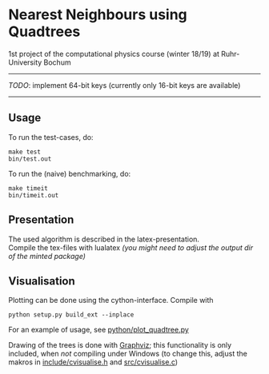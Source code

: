# Nearest Neighbours using Quadtrees
1st project of the computational physics course (winter 18/19) at
Ruhr-University Bochum

---

_TODO_: implement 64-bit keys (currently only 16-bit keys are available)

---


## Usage
To run the test-cases, do:

    make test
    bin/test.out

To run the (naive) benchmarking, do:

    make timeit
    bin/timeit.out


## Presentation
The used algorithm is described in the latex-presentation.  
Compile the tex-files with lualatex _(you might need to adjust the output dir of
the minted package)_  

## Visualisation
Plotting can be done using the cython-interface. Compile with

    python setup.py build_ext --inplace

For an example of usage, see
[python/plot_quadtree.py](https://github.com/jerluebke/cp_project_1/blob/master/python/plot_quadtree.py)

Drawing of the trees is done with [Graphviz](https://graphviz.gitlab.io/); this
functionality is only included, when _not_ compiling under Windows (to change
this, adjust the makros in
[include/cvisualise.h](https://github.com/jerluebke/cp_project_1/blob/master/include/cvisualise.h)
and
[src/cvisualise.c](https://github.com/jerluebke/cp_project_1/blob/master/src/cvisualise.c))
